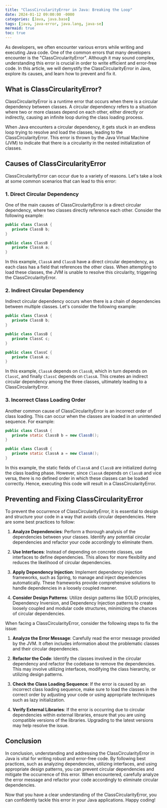 ```yaml
---
title: "ClassCircularityError in Java: Breaking the Loop"
date: 2024-01-12 09:00:00 -0000
categories: [Java, java.base]
tags: [java, java-error, java.lang, java-se]
mermaid: true
toc: true
---
```


As developers, we often encounter various errors while writing and executing Java code. One of the common errors that many developers encounter is the "ClassCircularityError". Although it may sound complex, understanding this error is crucial in order to write efficient and error-free code. In this article, we will demystify the ClassCircularityError in Java, explore its causes, and learn how to prevent and fix it.

## What is ClassCircularityError?

ClassCircularityError is a runtime error that occurs when there is a circular dependency between classes. A circular dependency refers to a situation where two or more classes depend on each other, either directly or indirectly, causing an infinite loop during the class loading process.

When Java encounters a circular dependency, it gets stuck in an endless loop trying to resolve and load the classes, leading to the ClassCircularityError. This error is thrown by the Java Virtual Machine (JVM) to indicate that there is a circularity in the nested initialization of classes.

## Causes of ClassCircularityError

ClassCircularityError can occur due to a variety of reasons. Let's take a look at some common scenarios that can lead to this error:

### 1. Direct Circular Dependency

One of the main causes of ClassCircularityError is a direct circular dependency, where two classes directly reference each other. Consider the following example:

```java
public class ClassA {
   private ClassB b;
}

public class ClassB {
   private ClassA a;
}
```

In this example, `ClassA` and `ClassB` have a direct circular dependency, as each class has a field that references the other class. When attempting to load these classes, the JVM is unable to resolve this circularity, triggering the ClassCircularityError.

### 2. Indirect Circular Dependency

Indirect circular dependency occurs when there is a chain of dependencies between multiple classes. Let's consider the following example:

```java
public class ClassA {
   private ClassB b;
}

public class ClassB {
   private ClassC c;
}

public class ClassC {
   private ClassA a;
}
```

In this example, `ClassA` depends on `ClassB`, which in turn depends on `ClassC`, and finally `ClassC` depends on `ClassA`. This creates an indirect circular dependency among the three classes, ultimately leading to a ClassCircularityError.

### 3. Incorrect Class Loading Order

Another common cause of ClassCircularityError is an incorrect order of class loading. This can occur when the classes are loaded in an unintended sequence. For example:

```java
public class ClassA {
   private static ClassB b = new ClassB();
}

public class ClassB {
   private static ClassA a = new ClassA();
}
```

In this example, the static fields of `ClassA` and `ClassB` are initialized during the class loading phase. However, since `ClassA` depends on `ClassB` and vice versa, there is no defined order in which these classes can be loaded correctly. Hence, executing this code will result in a ClassCircularityError.

## Preventing and Fixing ClassCircularityError

To prevent the occurrence of ClassCircularityError, it is essential to design and structure your code in a way that avoids circular dependencies. Here are some best practices to follow:

1. **Analyze Dependencies**: Perform a thorough analysis of the dependencies between your classes. Identify any potential circular dependencies and refactor your code accordingly to eliminate them.

2. **Use Interfaces**: Instead of depending on concrete classes, use interfaces to define dependencies. This allows for more flexibility and reduces the likelihood of circular dependencies.

3. **Apply Dependency Injection**: Implement dependency injection frameworks, such as Spring, to manage and inject dependencies automatically. These frameworks provide comprehensive solutions to handle dependencies in a loosely coupled manner.

4. **Consider Design Patterns**: Utilize design patterns like SOLID principles, Dependency Inversion, and Dependency Injection patterns to create loosely coupled and modular code structures, minimizing the chances of circular dependencies.

When facing a ClassCircularityError, consider the following steps to fix the issue:

1. **Analyze the Error Message**: Carefully read the error message provided by the JVM. It often includes information about the problematic classes and their circular dependencies.

2. **Refactor the Code**: Identify the classes involved in the circular dependency and refactor the codebase to remove the dependencies. This may involve utilizing interfaces, modifying the class hierarchy, or utilizing design patterns.

3. **Check the Class Loading Sequence**: If the error is caused by an incorrect class loading sequence, make sure to load the classes in the correct order by adjusting your code or using appropriate techniques such as lazy initialization.

4. **Verify External Libraries**: If the error is occurring due to circular dependencies within external libraries, ensure that you are using compatible versions of the libraries. Upgrading to the latest versions may help resolve the issue.

## Conclusion

In conclusion, understanding and addressing the ClassCircularityError in Java is vital for writing robust and error-free code. By following best practices, such as analyzing dependencies, utilizing interfaces, and using appropriate design patterns, you can prevent circular dependencies and mitigate the occurrence of this error. When encountered, carefully analyze the error message and refactor your code accordingly to eliminate circular dependencies.

Now that you have a clear understanding of the ClassCircularityError, you can confidently tackle this error in your Java applications. Happy coding!
